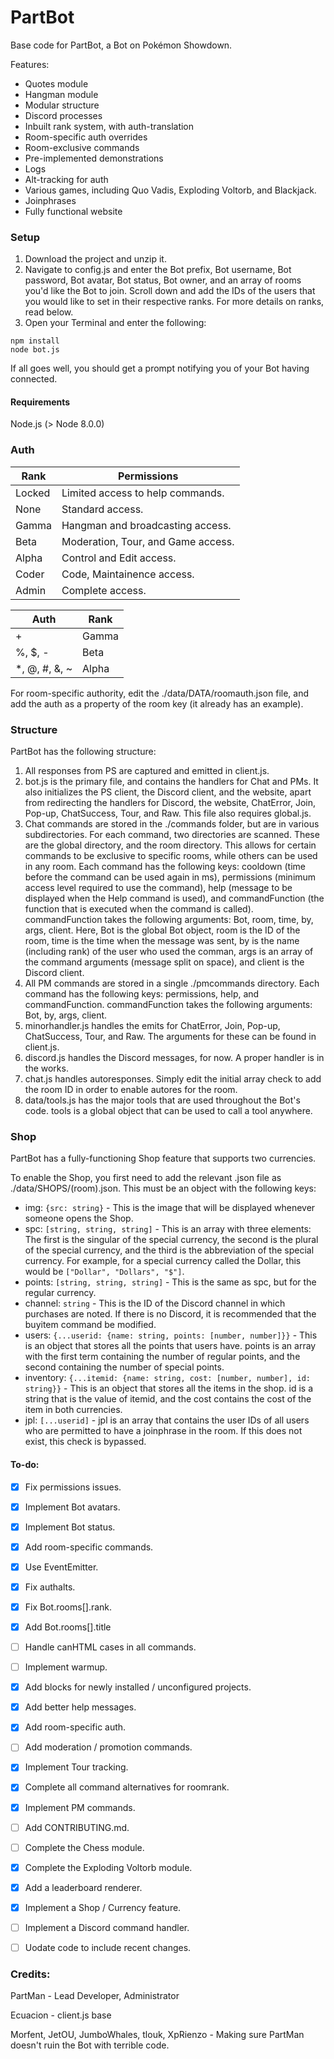 # PartBot

Base code for PartBot, a Bot on Pokémon Showdown.

Features:
* Quotes module
* Hangman module
* Modular structure
* Discord processes
* Inbuilt rank system, with auth-translation
* Room-specific auth overrides
* Room-exclusive commands
* Pre-implemented demonstrations
* Logs
* Alt-tracking for auth
* Various games, including Quo Vadis, Exploding Voltorb, and Blackjack.
* Joinphrases
* Fully functional website


### Setup

1. Download the project and unzip it.
1. Navigate to config.js and enter the Bot prefix, Bot username, Bot password, Bot avatar, Bot status, Bot owner, and an array of rooms you'd like the Bot to join. Scroll down and add the IDs of the users that you would like to set in their respective ranks. For more details on ranks, read below.
1. Open your Terminal and enter the following:
```
npm install
node bot.js
```


If all goes well, you should get a prompt notifying you of your Bot having connected.


#### Requirements
Node.js (> Node 8.0.0)



### Auth

Rank | Permissions
-----|------------
Locked | Limited access to help commands.
None | Standard access.
Gamma | Hangman and broadcasting access.
Beta | Moderation, Tour, and Game access.
Alpha | Control and Edit access.
Coder | Code, Maintainence access.
Admin | Complete access.


Auth | Rank
-----|-----
 \+ | Gamma
 \%, $, - | Beta
 \*, @, #, &, ~ | Alpha


For room-specific authority, edit the ./data/DATA/roomauth.json file, and add the auth as a property of the room key (it already has an example).


### Structure
PartBot has the following structure:
1. All responses from PS are captured and emitted in client.js.
2. bot.js is the primary file, and contains the handlers for Chat and PMs. It also initializes the PS client, the Discord client, and the website, apart from redirecting the handlers for Discord, the website, ChatError, Join, Pop-up, ChatSuccess, Tour, and Raw. This file also requires global.js.
3. Chat commands are stored in the ./commands folder, but are in various subdirectories. For each command, two directories are scanned. These are the global directory, and the room directory. This allows for certain commands to be exclusive to specific rooms, while others can be used in any room. Each command has the following keys: cooldown (time before the command can be used again in ms), permissions (minimum access level required to use the command), help (message to be displayed when the Help command is used), and commandFunction (the function that is executed when the command is called). commandFunction takes the following arguments: Bot, room, time, by, args, client. Here, Bot is the global Bot object, room is the ID of the room, time is the time when the message was sent, by is the name (including rank) of the user who used the comman, args is an array of the command arguments (message split on space), and client is the Discord client.
4. All PM commands are stored in a single ./pmcommands directory. Each command has the following keys: permissions, help, and commandFunction. commandFunction takes the following arguments: Bot, by, args, client.
5. minorhandler.js handles the emits for ChatError, Join, Pop-up, ChatSuccess, Tour, and Raw. The arguments for these can be found in client.js.
6. discord.js handles the Discord messages, for now. A proper handler is in the works.
7. chat.js handles autoresponses. Simply edit the initial array check to add the room ID in order to enable autores for the room.
8. data/tools.js has the major tools that are used throughout the Bot's code. tools is a global object that can be used to call a tool anywhere.


### Shop
PartBot has a fully-functioning Shop feature that supports two currencies.

To enable the Shop, you first need to add the relevant .json file as ./data/SHOPS/(room).json. This must be an object with the following keys:
 - img: ``{src: string}`` - This is the image that will be displayed whenever someone opens the Shop.
 - spc: ``[string, string, string]`` - This is an array with three elements: The first is the singular of the special currency, the second is the plural of the special currency, and the third is the abbreviation of the special currency. For example, for a special currency called the Dollar, this would be ``["Dollar", "Dollars", "$"]``.
 - points: ``[string, string, string]`` - This is the same as spc, but for the regular currency.
 - channel: ``string`` - This is the ID of the Discord channel in which purchases are noted. If there is no Discord, it is recommended that the buyitem command be modified.
 - users: ``{...userid: {name: string, points: [number, number]}}`` - This is an object that stores all the points that users have. points is an array with the first term containing the number of regular points, and the second containing the number of special points.
 - inventory: ``{...itemid: {name: string, cost: [number, number], id: string}}`` - This is an object that stores all the items in the shop. id is a string that is the value of itemid, and the cost contains the cost of the item in both currencies.
 - jpl: ``[...userid]`` - jpl is an array that contains the user IDs of all users who are permitted to have a joinphrase in the room. If this does not exist, this check is bypassed.
 
 
#### To-do:
 - [x] Fix permissions issues.
 - [x] Implement Bot avatars.
 - [x] Implement Bot status.
 - [x] Add room-specific commands.
 - [x] Use EventEmitter.
 - [x] Fix authalts.
 - [x] Fix Bot.rooms\[].rank.
 - [x] Add Bot.rooms\[].title
 - [ ] Handle canHTML cases in all commands.
 - [ ] Implement warmup.
 - [x] Add blocks for newly installed / unconfigured projects.
 - [x] Add better help messages.
 - [x] Add room-specific auth.
 - [ ] Add moderation / promotion commands.
 - [x] Implement Tour tracking.
 - [x] Complete all command alternatives for roomrank.
 - [x] Implement PM commands.
 - [ ] Add CONTRIBUTING.md.
 - [ ] Complete the Chess module.
 - [x] Complete the Exploding Voltorb module.
 - [x] Add a leaderboard renderer.
 - [x] Implement a Shop / Currency feature.
 - [ ] Implement a Discord command handler.
 - [ ] Uodate code to include recent changes.

 
 
 
 ### Credits:
 PartMan - Lead Developer, Administrator
 
 Ecuacion - client.js base
 
 Morfent, JetOU, JumboWhales, tlouk, XpRienzo - Making sure PartMan doesn't ruin the Bot with terrible code.
